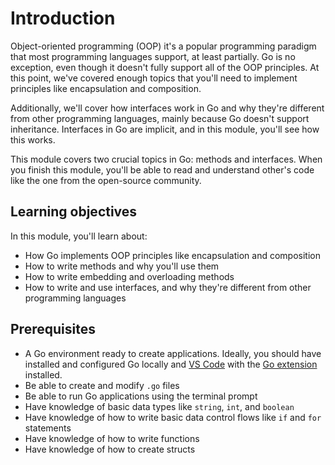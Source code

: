 # Introduction

Object-oriented programming (OOP) it's a popular programming paradigm that most programming languages support, at least partially. Go is no exception, even though it doesn't fully support all of the OOP principles. At this point, we've covered enough topics that you'll need to implement principles like encapsulation and composition.

Additionally, we'll cover how interfaces work in Go and why they're different from other programming languages, mainly because Go doesn't support inheritance. Interfaces in Go are implicit, and in this module, you'll see how this works.

This module covers two crucial topics in Go: methods and interfaces. When you finish this module, you'll be able to read and understand other's code like the one from the open-source community.

## Learning objectives

In this module, you'll learn about:

- How Go implements OOP principles like encapsulation and composition
- How to write methods and why you'll use them
- How to write embedding and overloading methods
- How to write and use interfaces, and why they're different from other programming languages

## Prerequisites

- A Go environment ready to create applications. Ideally, you should have installed and configured Go locally and [VS Code](https://code.visualstudio.com/download) with the [Go extension](https://marketplace.visualstudio.com/items?itemName=golang.Go) installed.
- Be able to create and modify `.go` files
- Be able to run Go applications using the terminal prompt
- Have knowledge of basic data types like `string`, `int`, and `boolean`
- Have knowledge of how to write basic data control flows like `if` and `for` statements
- Have knowledge of how to write functions
- Have knowledge of how to create structs